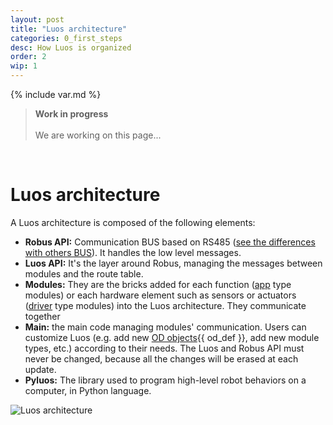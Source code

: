 ```yaml
---
layout: post
title: "Luos architecture"
categories: 0_first_steps
desc: How Luos is organized
order: 2
wip: 1
---
```

{% include var.md %}

<div class="wip_img"></div>
<blockquote class="warning"><strong>Work in progress</strong><br /><br />We are working on this page...</blockquote><br />

# Luos architecture

A Luos architecture is composed of the following elements:
 - **Robus API:** Communication BUS based on RS485 ([see the differences with others BUS](/../others/bus-comparison)). It handles the low level messages.
 - **Luos API:** It's the layer around Robus, managing the messages between modules and the route table.
 - **Modules:** They are the bricks added for each function ([app](/../modules/apps) type modules) or each hardware element such as sensors or actuators ([driver](/../modules/drivers) type modules) into the Luos architecture. They communicate together
 - **Main:** the main code managing modules' communication. Users can customize Luos (e.g. add new <span class="tooltip">[OD objects](/../2_modules/od)<span class="tooltiptext">{{ od_def }}</span></span>, add new module types, etc.) according to their needs. The Luos and Robus API must never be changed, because all the changes will be erased at each update.
 - **Pyluos:** The library used to program high-level robot behaviors on a computer, in Python language.

![Luos architecture](../../assets/img/archit.png)



